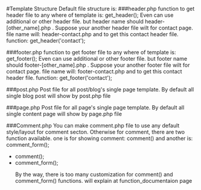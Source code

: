 #Template Structure
Default file structure is:
###header.php
function to get header file to any where of template is: get_header(); Even can use additional or other header file. but header name
should header-[other_name].php . Suppose your another header file wilt for contact page. file name will: header-contact.php and 
to get this contact header file. function: get_header('contact');

###footer.php
function to get footer file to any where of template is: get_footer(); Even can use additional or other footer file. but footer name
should footer-[other_name].php . Suppose your another footer file wilt for contact page. file name will: footer-contact.php and 
to get this contact header file. function: get_footer('contact');

###post.php
Post file for all post/blog's single page template. By default all single blog post will show by post.php file

###page.php 
Post file for all page's single page template. By default all single content page will show by page.php file

###Comment.php
You can make comment.php file to use any default style/layout for comment secton. Otherwise for comment, there are two function available. one is for showing comment: comment() and another is: comment_form(); 
<ul>
  <li>comment();
  <li>comment_form();
  
By the way, there is too many customization for comment() and comment_form() functions. will explain at function_documentaion page




